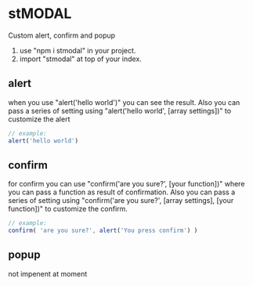 # stMODAL

 Custom alert, confirm and popup

 1) use "npm i stmodal" in your project.
 2) import "stmodal" at top of your index.

## alert

 when you use "alert('hello world')" you can see the result.
 Also you can pass a series of setting using "alert('hello world', [array settings])" to customize the alert

```js
// example:
alert('hello world')
```

## confirm

 for confirm you can use "confirm('are you sure?', [your function])" where you can pass a function as result of confirmation.
 Also you can pass a series of setting using "confirm('are you sure?', [array settings], [your function])" to customize the confirm.

```js
// example:
confirm( 'are you sure?', alert('You press confirm') )
```

## popup

 not impenent at moment
